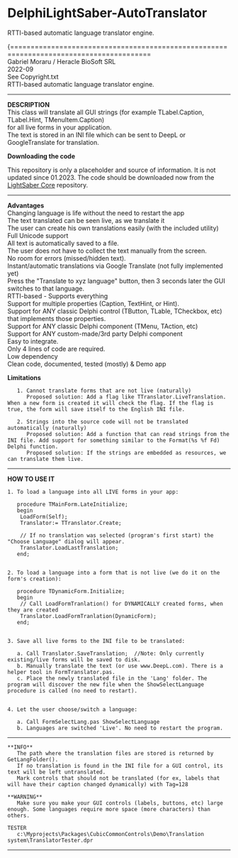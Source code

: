 # DelphiLightSaber-AutoTranslator  
RTTI-based automatic language translator engine.  
  
  
{========================================================================================  
   Gabriel Moraru / Heracle BioSoft SRL  
   2022-09  
   See Copyright.txt  
   RTTI-based automatic language translator engine.  
  
-----------------------------------------------------------------------------------------  

   **DESCRIPTION**    
     This class will translate all GUI strings (for example TLabel.Caption, TLabel.Hint, TMenuItem.Caption)  
     for all live forms in your application.  
     The text is stored in an INI file which can be sent to DeepL or GoogleTranslate for translation. 


**Downloading the code**  

This repository is only a placeholder and source of information. It is not updated since 01.2023.
The code should be downloaded now from the [LightSaber Core](https://github.com/GabrielOnDelphi/Delphi-LightSaber) repository.

_________________
     
  
   **Advantages**   
     Changing language is life without the need to restart the app  
     The text translated can be seen live, as we translate it  
     The user can create his own translations easily (with the included utility)  
     Full Unicode support  
     All text is automatically saved to a file.  
        The user does not have to collect the text manually from the screen.  
        No room for errors (missed/hidden text).  
     Instant/automatic translations via Google Translate (not fully implemented yet)  
        Press the "Translate to xyz language" button, then 3 seconds later the GUI switches to that language.  
     RTTI-based - Supports everything  
        Support for multiple properties (Caption, TextHint, or Hint).  
        Support for ANY classic Delphi control (TButton, TLable, TCheckbox, etc) that implements those properties.  
        Support for ANY classic Delphi component (TMenu, TAction, etc)  
        Support for ANY custom-made/3rd party Delphi component  
     Easy to integrate.  
        Only 4 lines of code are required.  
        Low dependency  
     Clean code, documented, tested (mostly) & Demo app  
  
   **Limitations**  
   
       1. Cannot translate forms that are not live (naturally)  
          Proposed solution: Add a flag like TTranslator.LiveTranslation. When a new form is created it will check the flag. If the flag is true, the form will save itself to the English INI file.  
  
       2. Strings into the source code will not be translated automatically (naturally)  
          Proposed solution: Add a function that can read strings from the INI file. Add support for something similar to the Format(%s %f Fd) Delphi function.  
          Proposed solution: If the strings are embedded as resources, we can translate them live.  
  
--------------------------------------------------------------------------------------------------------------  

   **HOW TO USE IT**  
  
    1. To load a language into all LIVE forms in your app:  
  
       procedure TMainForm.LateInitialize;  
       begin  
        LoadForm(Self);  
        Translator:= TTranslator.Create;  
  
        // If no translation was selected (program's first start) the "Choose Language" dialog will appear.  
        Translator.LoadLastTranslation;  
       end;  
  
  
    2. To load a language into a form that is not live (we do it on the form's creation):  
  
       procedure TDynamicForm.Initialize;  
       begin  
        // Call LoadFormTranlation() for DYNAMICALLY created forms, when they are created  
        Translator.LoadFormTranlation(DynamicForm);  
       end;  
  
  
    3. Save all live forms to the INI file to be translated:  
  
       a. Call Translator.SaveTranslation;  //Note: Only currently existing/live forms will be saved to disk.  
       b. Manually translate the text (or use www.DeepL.com). There is a helper tool in FormTranslator.pas.  
       c. Place the newly translated file in the 'Lang' folder. The program will discover the new file when the ShowSelectLanguage procedure is called (no need to restart).  
  
  
    4. Let the user choose/switch a language:  
  
       a. Call FormSelectLang.pas ShowSelectLanguage  
       b. Languages are switched 'Live'. No need to restart the program.  
  
--------------------------------------------------------------------------------------------------------------  
  
    **INFO**  
       The path where the translation files are stored is returned by GetLangFolder().  
       If no translation is found in the INI file for a GUI control, its text will be left untranslated.  
       Mark controls that should not be translated (for ex, labels that will have their caption changed dynamically) with Tag=128  
  
    **WARNING**  
       Make sure you make your GUI controls (labels, buttons, etc) large enough. Some languages require more space (more characters) than others.  
  
    TESTER  
       c:\Myprojects\Packages\CubicCommonControls\Demo\Translation system\TranslatorTester.dpr  
       
--------------------------------------------------------------------------------------------------------------  
  
